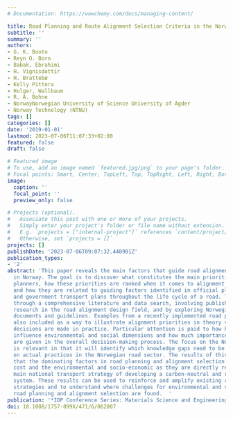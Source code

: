 ```yaml
---
# Documentation: https://wowchemy.com/docs/managing-content/

title: Road Planning and Route Alignment Selection Criteria in the Norwegian Context
subtitle: ''
summary: ''
authors:
- G. K. Booto
- Reyn O. Born
- Babak, Ebrahimi
- H. Vignisdottir
- H. Brattebø
- Kelly Pittera
- Holger, Wallbaum
- R. A. Bohne
- NorwayNorwegian University of Science University of Agder
- Norway Technology (NTNU)
tags: []
categories: []
date: '2019-01-01'
lastmod: 2023-07-06T11:07:33+02:00
featured: false
draft: false

# Featured image
# To use, add an image named `featured.jpg/png` to your page's folder.
# Focal points: Smart, Center, TopLeft, Top, TopRight, Left, Right, BottomLeft, Bottom, BottomRight.
image:
  caption: ''
  focal_point: ''
  preview_only: false

# Projects (optional).
#   Associate this post with one or more of your projects.
#   Simply enter your project's folder or file name without extension.
#   E.g. `projects = ["internal-project"]` references `content/project/deep-learning/index.md`.
#   Otherwise, set `projects = []`.
projects: []
publishDate: '2023-07-06T09:07:32.448901Z'
publication_types:
- '2'
abstract: 'This paper reveals the main factors that guide road alignment design process
  in Norway. The goal is to discover what constitutes the main priorities for road
  planners, how these priorities are ranked when it comes to alignment selection,
  and how they are related to guiding factors identified in official planning documents
  and government transport plans throughout the life cycle of a road. This is done
  through a comprehensive literature and data search, involving published academic
  research in the road alignment design field, and by exploring Norwegian road planning
  documents and guidelines. Examples from a recently implemented road project are
  also included as a way to illustrate alignment priorities in theory versus how alignment
  decisions are made in practice. Particular attention is paid to how key factors
  influence environmental and social dimensions and how much importance these dimensions
  are given in the overall decision-making process. The focus on the Norwegian case
  is relevant in that it will identify which knowledge gaps need to be filled based
  on actual practices in the Norwegian road sector. The results of this study found
  that the dominating factors in road planning and alignment selection are the user
  cost and the environmental and socio-economic as they are directly related to the
  main national transport strategy of developing a carbon-neutral and resilient transport
  system. These results can be used to reinforce and amplify existing road planning
  strategies and to understand where challenges for environmental and social responsible
  road planning and alignment selection are found.  '
publication: '*IOP Conference Series: Materials Science and Engineering*'
doi: 10.1088/1757-899X/471/6/062007
---
```

